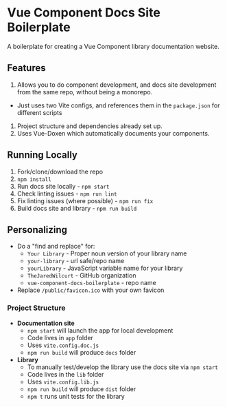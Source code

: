 # Vue Component Docs Site Boilerplate

A boilerplate for creating a Vue Component library documentation website.


## Features

1. Allows you to do component development, and docs site development from the same repo, without being a monorepo.
  * Just uses two Vite configs, and references them in the `package.json` for different scripts
1. Project structure and dependencies already set up.
1. Uses Vue-Doxen which automatically documents your components.


## Running Locally

1. Fork/clone/download the repo
1. `npm install`
1. Run docs site locally - `npm start`
1. Check linting issues - `npm run lint`
1. Fix linting issues (where possible) - `npm run fix`
1. Build docs site and library - `npm run build`


## Personalizing

* Do a "find and replace" for:
  * `Your Library` - Proper noun version of your library name
  * `your-library` - url safe/repo name
  * `yourLibrary` - JavaScript variable name for your library
  * `TheJaredWilcurt` - GitHub organization
  * `vue-component-docs-boilerplate` - repo name
* Replace `/public/favicon.ico` with your own favicon


### Project Structure

* **Documentation site**
  * `npm start` will launch the app for local development
  * Code lives in `app` folder
  * Uses `vite.config.doc.js`
  * `npm run build` will produce `docs` folder
* **Library**
  * To manually test/develop the library use the docs site via `npm start`
  * Code lives in the `lib` folder
  * Uses `vite.config.lib.js`
  * `npm run build` will produce `dist` folder
  * `npm t` runs unit tests for the library

